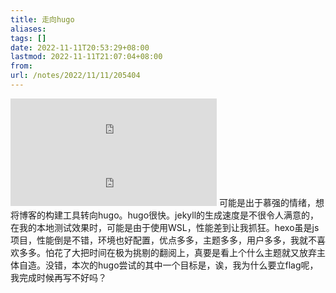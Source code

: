 ```yaml
---
title: 走向hugo
aliases: 
tags: []
date: 2022-11-11T20:53:29+08:00
lastmod: 2022-11-11T21:07:04+08:00
from: 
url: /notes/2022/11/11/205404
---
```

<iframe frameborder="no" border="0" marginwidth="0" marginheight="0" width=330 height=86 src="https://music.163.com/outchain/player?type=2&id=430208474&auto=0&height=66"></iframe>
<iframe frameborder="no" border="0" marginwidth="0" marginheight="0" width=330 height=86 src="https://music.163.com/outchain/player?type=2&id=407862051&auto=0&height=66"></iframe>
可能是出于慕强的情绪，想将博客的构建工具转向hugo。hugo很快。jekyll的生成速度是不很令人满意的，在我的本地测试效果时，可能是由于使用WSL，性能差到让我抓狂。hexo虽是js项目，性能倒是不错，环境也好配置，优点多多，主题多多，用户多多，我就不喜欢多多。怕花了大把时间在极为挑剔的翻阅上，真要是看上个什么主题就又放弃主体自造。没错，本次的hugo尝试的其中一个目标是，诶，我为什么要立flag呢，我完成时候再写不好吗？
